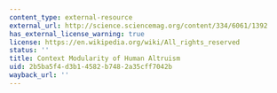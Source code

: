 ```yaml
---
content_type: external-resource
external_url: http://science.sciencemag.org/content/334/6061/1392
has_external_license_warning: true
license: https://en.wikipedia.org/wiki/All_rights_reserved
status: ''
title: Context Modularity of Human Altruism
uid: 2b5ba5f4-d3b1-4582-b748-2a35cff7042b
wayback_url: ''
---
```

